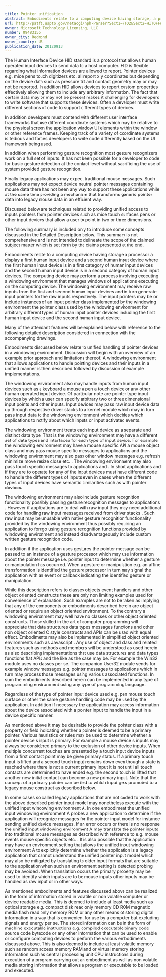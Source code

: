 ```yaml
---

title: Pointer unification
abstract: Embodiments relate to a computing device having storage, a processor, a display, a first human input device, and a second human input device, where the first human input device is in a first category of human input devices and the second human input device is in a second category of human input devices. The computing device may perform a process involving executing a windowing environment that manages windows of applications executing on the computing device. The windowing environment may receive raw inputs from the first and second human input devices and in turn generate input pointers for the raw inputs, respectively. The input pointers may be or include instances of an input pointer class implemented by the windowing environment, the pointer class used by the windowing environment for arbitrary different types of human input pointer devices including the first human input device and the second human input device.
url: http://patft.uspto.gov/netacgi/nph-Parser?Sect1=PTO2&Sect2=HITOFF&p=1&u=%2Fnetahtml%2FPTO%2Fsearch-adv.htm&r=1&f=G&l=50&d=PALL&S1=09483155&OS=09483155&RS=09483155
owner: Microsoft Technology Licensing, LLC
number: 09483155
owner_city: Redmond
owner_country: US
publication_date: 20120913
---
```

The Human Interface Device HID standard is a protocol that allows human operated input devices to send data to a host computer. HID is flexible regarding what information devices are allowed to report. Pointer devices e.g. mice pens touch digitizers etc. all report x y coordinates but depending on the device data such as pressure tilt and contact geometry may or may not be reported. In addition HID allows devices to report custom properties effectively allowing them to include any arbitrary information. The fact that certain data may or may not be present makes it challenging for developers to write software that supports these devices. Often a developer must write different sections of code to support different types of devices.

In addition developers must contend with different user interface frameworks that use different coordinate systems which may be relative to the physical screen the application window UI elements within the window or other reference frames. Keeping track of a variety of coordinate systems is tedious and forces developers to write code differently based on the UI framework being used.

In addition when performing gesture recognition most gesture recognizers work on a full set of inputs. It has not been possible for a developer to code for basic gesture detection at the contact level without sacrificing the use of system provided gesture recognition.

Finally legacy applications may expect traditional mouse messages. Such applications may not expect device neutral pointer messages containing mouse data there has not been any way to support these applications while at the same time providing a mechanism that transforms generic pointer data into legacy mouse data in an efficient way.

Discussed below are techniques related to providing unified access to inputs pointers from pointer devices such as mice touch surfaces pens or other input devices that allow a user to point in two or three dimensions.

The following summary is included only to introduce some concepts discussed in the Detailed Description below. This summary is not comprehensive and is not intended to delineate the scope of the claimed subject matter which is set forth by the claims presented at the end.

Embodiments relate to a computing device having storage a processor a display a first human input device and a second human input device where the first human input device is in a first category of human input devices and the second human input device is in a second category of human input devices. The computing device may perform a process involving executing a windowing environment that manages windows of applications executing on the computing device. The windowing environment may receive raw inputs from the first and second human input devices and in turn generate input pointers for the raw inputs respectively. The input pointers may be or include instances of an input pointer class implemented by the windowing environment the pointer class used by the windowing environment for arbitrary different types of human input pointer devices including the first human input device and the second human input device.

Many of the attendant features will be explained below with reference to the following detailed description considered in connection with the accompanying drawings.

Embodiments discussed below relate to unified handling of pointer devices in a windowing environment. Discussion will begin with an overview of an example prior approach and limitations thereof. A windowing environment that allows applications to handle pointing devices and their inputs in a unified manner is then described followed by discussion of example implementations.

The windowing environment also may handle inputs from human input devices such as a keyboard a mouse a pen a touch device or any other human operated input device. Of particular note are pointer type input devices by which a user can specify arbitrary two or three dimensional input points and other inputs. Input devices may pass raw input device data up through respective driver stacks to a kernel module which may in turn pass input data to the windowing environment which decides which applications to notify about which inputs or input activated events.

The windowing environment treats each input device as a separate and distinct data type. That is the windowing environment may have a different set of data types and interfaces for each type of input device. For example the windowing environment may have a mouse specific API a mouse object class and may pass mouse specific messages to applications and the windowing environment may also pass other window messages e.g. refresh minimize move resize close etc. . The windowing environment may also pass touch specific messages to applications and . In short applications and if they are to operate for any of the input devices must have different code to handle the different types of inputs even in cases where the different types of input devices have semantic similarities such as with pointer devices.

The windowing environment may also include gesture recognition functionality possibly passing gesture recognition messages to applications . However if applications are to deal with raw input they may need additional code for handling raw input messages received from driver stacks . Such raw input may be unusable with native gesture recognition functionality provided by the windowing environment thus possibly requiring an application to forego using gesture recognition functions provided by windowing environment and instead disadvantageously include custom written gesture recognition code.

In addition if the application uses gestures the pointer message can be passed to an instance of a gesture processor which may use information about the pointer message i.e. pointer input to determine whether a gesture or manipulation has occurred. When a gesture or manipulation e.g. an affine transformation is identified the gesture processor in turn may signal the application with an event or callback indicating the identified gesture or manipulation.

While this description refers to classes objects event handlers and other object oriented constructs these are only non limiting examples used for convenience of explanation. Such examples are not to be taken as implying that any of the components or embodiments described herein are object oriented or require an object oriented environment. To the contrary a windowing environment may well have no classes or other object oriented constructs. Those skilled in the art of computer programming will appreciate that data structures data types messages functions and other non object oriented C style constructs and APIs can be used with equal effect. Embodiments may also be implemented in simplified object oriented environments such as Javascript . Any use of object and class and related features such as methods and members will be understood as used herein as also describing implementations that use data structures and data types functions flat APIs and the like as the case may be. For example the Win32 module uses no classes per se. The companion User32 module sends for example window messages e.g. pointer messages to applications which in turn may process those messages using various associated functions. In sum the embodiments described herein can be implemented in any type of programming environment using any type of programming language.

Regardless of the type of pointer input device used e.g. pen mouse touch surface or other the same gesture handling code may be used by the application. In addition if necessary the application may access information about the device associated with a pointer input to handle the input in a device specific manner.

As mentioned above it may be desirable to provide the pointer class with a property or field indicating whether a pointer is deemed to be a primary pointer. Various heuristics or rules may be used to determine whether a pointer device s input is primary. For example a mouse device s inputs may always be considered primary to the exclusion of other device inputs. When multiple concurrent touches are presented by a touch input device inputs from a first contact point may be given primary status. If a primary touch input is lifted and a second touch input remains down even though a state is reached where there is not a current primary input it is not until all touch contacts are determined to have ended e.g. the second touch is lifted that another new initial contact can become a new primary input. Note that the concept of a primary pointer can be tied to which input gets promoted to a legacy mouse construct as described below.

In some cases so called legacy applications that are not coded to work with the above described pointer input model may nonetheless execute with the unified input windowing environment A. In one embodiment the unified input windowing environment A probes a new application to determine if the application will recognize messages for the pointer input model for instance sending unified device messages. If an error occurs or there is no response the unified input windowing environment A may translate the pointer inputs into traditional mouse messages as described with reference to e.g. mouse events mouse specific objects etc. . It is also possible that the application may have an environment setting that allows the unified input windowing environment A to explicitly determine whether the application is a legacy application that cannot understand the unified pointer input model which may also be mitigated by translating to older input formats that are suitable to the application when such an environment setting is detected probing may be avoided . When translation occurs the primary property may be used to identify which inputs are to be mouse inputs other inputs may be handled as raw input or in other ways.

As mentioned embodiments and features discussed above can be realized in the form of information stored in volatile or non volatile computer or device readable media. This is deemed to include at least media such as optical storage e.g. compact disk read only memory CD ROM magnetic media flash read only memory ROM or any other means of storing digital information in a way that is convenient for use by a computer but excluding signals and energy per se. The stored information can be in the form of machine executable instructions e.g. compiled executable binary code source code bytecode or any other information that can be used to enable or configure computing devices to perform the various embodiments discussed above. This is also deemed to include at least volatile memory such as random access memory RAM and or virtual memory storing information such as central processing unit CPU instructions during execution of a program carrying out an embodiment as well as non volatile media storing information that allows a program or executable to be loaded and executed.

